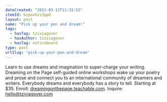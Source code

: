 ```yaml
---
dateCreated: "2022-03-11T11:32:52"
itemId: bcpov6zi3ppd
layout: post
name: "Pick up your pen and dream!"
tags:
  - hasTag: tziviagover
  - hasAuthor: tziviagover
  - hasTag: noticeboard
type: post
urlSlug: "pick-up-your-pen-and-dream"
---
```


Learn to use dreams and imagination to super-charge your writing. Dreaming on the Page self-guided online workshops wake up your poetry and prose and connect you to an international community of dreamers and writers. Everybody dreams and everybody has a story to tell. Starting at $35. Enroll: [dreamingonthepage.teachable.com](https://dreamingonthepage.teachable.com/). Inquire: hello@tziviagover.com














